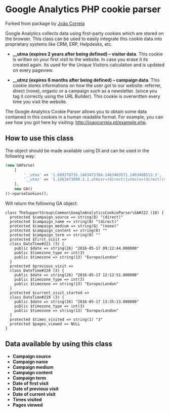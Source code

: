 # Google Analytics PHP cookie parser
Forked from package by [João Correia](http://joaocorreia.pt/)

Google Analytics collects data using first-party cookies which are stored on the browser. This class can be used to easily integrate this cookie data into proprietary systems like CRM, ERP, Helpdesks, etc.

* **__utma (expires 2 years after being defined) – visitor data**. This cookie is written on your first visit to the website. In case you erase it its created again. Its used for the Unique Visitors calculation and is updated on every pageview.

* **__utmz (expires 6 months after being defined) – campaign data**. This cookie stores informations on how the user got to our website: referrer, direct (none), organic or a campaign such as a newsletter. (since you tag it correctly using the URL Builder). This cookie is overwritten every time you visit the website.

The Google Analytics Cookie Parser allows you to obtain some data contained in this cookies in a human readable format. For example, you can see how you got here by visiting: http://joaocorreia.pt/example.php.

## How to use this class
The object should be made available using DI and can be used in the following way:

```php
(new GAParse(
    [
        '__utma' => '1.689278735.1463472764.1463483571.1463488513.3',
        '__utmz' => '1.1463473099.1.1.utmcsr=(direct)|utmccn=(direct)|utmcmd=(none)'
    ],
    new GA()
))->parseCookies();
```

Will return the following GA object:

```
class TheSupportGroup\Common\GoogleAnalyticsCookieParser\GA#222 (10) {
  protected $campaign_source => string(8) "(direct)"
  protected $campaign_name => string(8) "(direct)"
  protected $campaign_medium => string(6) "(none)"
  protected $campaign_content => string(0) ""
  protected $campaign_term => string(0) ""
  protected $first_visit =>
  class DateTime#221 (3) {
    public $date => string(26) "2016-05-17 09:12:44.000000"
    public $timezone_type => int(3)
    public $timezone => string(13) "Europe/London"
  }
  protected $previous_visit =>
  class DateTime#220 (3) {
    public $date => string(26) "2016-05-17 12:12:51.000000"
    public $timezone_type => int(3)
    public $timezone => string(13) "Europe/London"
  }
  protected $current_visit_started =>
  class DateTime#219 (3) {
    public $date => string(26) "2016-05-17 13:35:13.000000"
    public $timezone_type => int(3)
    public $timezone => string(13) "Europe/London"
  }
  protected $times_visited => string(1) "3"
  protected $pages_viewed => NULL
}
```

## Data available by using this class
* **Campaign source**
* **Campaign name**
* **Campaign medium**
* **Campaign content**
* **Campaign term**
* **Date of first visit**
* **Date of previous visit**
* **Date of current visit**
* **Times visited**
* **Pages viewed**